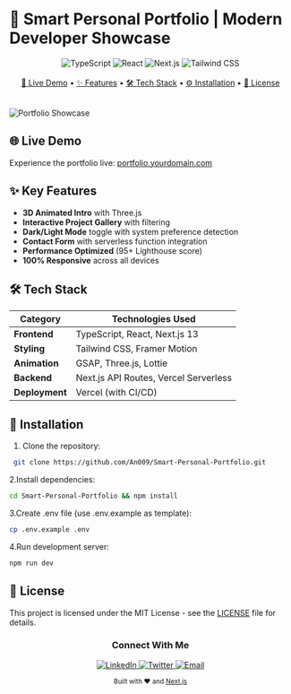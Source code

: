 # 🌟 Smart Personal Portfolio | Modern Developer Showcase

<div align="center">
  <img src="https://img.shields.io/badge/TypeScript-3178C6?style=for-the-badge&logo=typescript&logoColor=white" alt="TypeScript">
  <img src="https://img.shields.io/badge/React-61DAFB?style=for-the-badge&logo=react&logoColor=black" alt="React">
  <img src="https://img.shields.io/badge/Next.js-000000?style=for-the-badge&logo=nextdotjs&logoColor=white" alt="Next.js">
  <img src="https://img.shields.io/badge/Tailwind_CSS-06B6D4?style=for-the-badge&logo=tailwind-css&logoColor=white" alt="Tailwind CSS">
</div>

<br>

<div align="center">
  <a href="#live-demo">🚀 Live Demo</a> •
  <a href="#key-features">✨ Features</a> •
  <a href="#tech-stack">🛠 Tech Stack</a> •
  <a href="#installation">⚙️ Installation</a> •
  <a href="#license">📜 License</a>
</div>

<br>

![Portfolio Showcase](https://user-images.githubusercontent.com/65219666/185798481-3e3105a7-7e2e-4f2e-9a2a-3a1c4f7f9e3f.png)

## 🌐 Live Demo
Experience the portfolio live: [portfolio.yourdomain.com](https://portfolio.yourdomain.com)

## ✨ Key Features
- **3D Animated Intro** with Three.js
- **Interactive Project Gallery** with filtering
- **Dark/Light Mode** toggle with system preference detection
- **Contact Form** with serverless function integration
- **Performance Optimized** (95+ Lighthouse score)
- **100% Responsive** across all devices

## 🛠 Tech Stack
| Category       | Technologies Used                          |
|----------------|--------------------------------------------|
| **Frontend**   | TypeScript, React, Next.js 13              |
| **Styling**    | Tailwind CSS, Framer Motion                |
| **Animation**  | GSAP, Three.js, Lottie                     |
| **Backend**    | Next.js API Routes, Vercel Serverless      |
| **Deployment** | Vercel (with CI/CD)                        |

## 🚀 Installation

1. Clone the repository:
  ```bash
   git clone https://github.com/An009/Smart-Personal-Portfolio.git
  ```
2.Install dependencies:
  ```bash 
  cd Smart-Personal-Portfolio && npm install
  ```
3.Create .env file (use .env.example as template):
  ```bash
  cp .env.example .env
  ```
4.Run development server:
  ```bash
  npm run dev
  ```
## 📜 License
This project is licensed under the MIT License - see the [LICENSE](./LICENSE) file for details.

<div align="center"> <h3>Connect With Me</h3> <a href="https://linkedin.com/in/yourprofile"> <img src="https://img.shields.io/badge/LinkedIn-0A66C2?style=for-the-badge&logo=linkedin&logoColor=white" alt="LinkedIn"> </a> <a href="https://twitter.com/yourhandle"> <img src="https://img.shields.io/badge/Twitter-1DA1F2?style=for-the-badge&logo=twitter&logoColor=white" alt="Twitter"> </a> <a href="mailto:your.email@example.com"> <img src="https://img.shields.io/badge/Email-EA4335?style=for-the-badge&logo=gmail&logoColor=white" alt="Email"> </a> </div><p align="center"> <sub>Built with ❤️ and <a href="https://nextjs.org">Next.js</a></sub> </p>
